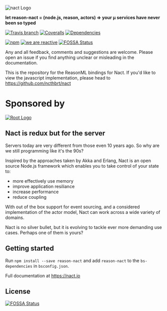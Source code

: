 ![nact Logo](https://raw.githubusercontent.com/ncthbrt/nact/master/assets/logo.svg?sanitize=true)

**let reason-nact = (node.js, reason, actors) ⇒ your µ services have never been so typed**


<!-- Badges -->
[![Travis branch](https://img.shields.io/travis/ncthbrt/reason-nact/master.svg?style=flat-square)](http://travis-ci.org/ncthbrt/reason-nact)
[![Coveralls](https://img.shields.io/coveralls/ncthbrt/reason-nact.svg?style=flat-square)](https://coveralls.io/github/ncthbrt/reason-nact) [![Dependencies](https://david-dm.org/ncthbrt/nact.svg?branch=master&style=flat-square)](https://david-dm.org/ncthbrt/reason-nact) 

[![npm](https://img.shields.io/npm/v/nact.svg?style=flat-square)](https://www.npmjs.com/package/reason-nact) [![we are reactive](https://img.shields.io/badge/we_are-reactive-blue.svg?style=flat-square)](https://www.reactivemanifesto.org/)
[![FOSSA Status](https://app.fossa.io/api/projects/git%2Bgithub.com%2Fncthbrt%2Freason-nact.svg?type=shield)](https://app.fossa.io/projects/git%2Bgithub.com%2Fncthbrt%2Freason-nact?ref=badge_shield)

Any and all feedback, comments and suggestions are welcome. Please open an issue if you find anything unclear or misleading in the documentation. 

This is the repository for the ReasonML bindings for Nact. If you'd like to view the javascript implementation, please head to https://github.com/ncthbrt/nact

# Sponsored by 
[![Root Logo](https://raw.githubusercontent.com/ncthbrt/nact/master/root-logo.svg?sanitize=true)](https://root.co.za)

## Nact is redux but for the server

Servers today are very different from those even 10 years ago. So why are we still programming like it's the 90s?

Inspired by the approaches taken by Akka and Erlang, Nact is an open source Node.js framework which enables you to take control of your state to:
         
- more effectively use memory
- improve application resiliance
- increase performance
- reduce coupling 

With out of the box support for event sourcing, and a considered implementation of the actor model, Nact can work across a wide variety of domains.

Nact is no silver bullet, but it is evolving to tackle ever more demanding use cases. Perhaps one of them is yours?

## Getting started

Run `npm install --save reason-nact` and add `reason-nact` to the `bs-dependencies` in `bsconfig.json`. 

Full documentation at https://nact.io

## License
[![FOSSA Status](https://app.fossa.io/api/projects/git%2Bgithub.com%2Fncthbrt%2Freason-nact.svg?type=large)](https://app.fossa.io/projects/git%2Bgithub.com%2Fncthbrt%2Freason-nact?ref=badge_large)
